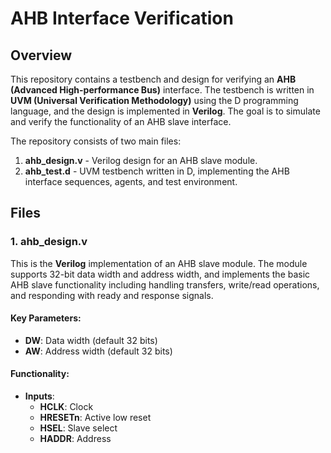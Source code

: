 # AHB Interface Verification

## Overview

This repository contains a testbench and design for verifying an **AHB (Advanced High-performance Bus)** interface. The testbench is written in **UVM (Universal Verification Methodology)** using the D programming language, and the design is implemented in **Verilog**. The goal is to simulate and verify the functionality of an AHB slave interface.

The repository consists of two main files:

1. **ahb_design.v** - Verilog design for an AHB slave module.
2. **ahb_test.d** - UVM testbench written in D, implementing the AHB interface sequences, agents, and test environment.

## Files

### 1. **ahb_design.v**

This is the **Verilog** implementation of an AHB slave module. The module supports 32-bit data width and address width, and implements the basic AHB slave functionality including handling transfers, write/read operations, and responding with ready and response signals.

#### Key Parameters:
- **DW**: Data width (default 32 bits)
- **AW**: Address width (default 32 bits)

#### Functionality:
- **Inputs**:
  - **HCLK**: Clock
  - **HRESETn**: Active low reset
  - **HSEL**: Slave select
  - **HADDR**: Address
